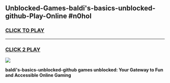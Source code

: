 
## Unblocked-Games-baldi's-basics-unblocked-github-Play-Online #n0hol
<h3>
<a href="https://news.freeplayer.one?title=baldi's-basics-unblocked-github&ref=3">CLICK TO PLAY</a></h3>
<hr>

<h3>
<a href="https://news.freeplayer.one?title=baldi's-basics-unblocked-github&ref=3">CLICK 2 PLAY</a>
  
</h3>

<a href="https://news.freeplayer.one?title=baldi's-basics-unblocked-github&ref=3"><img src="https://clearcache.store/games.png"></a>


**baldi's-basics-unblocked-github games unblocked: Your Gateway to Fun and Accessible Online Gaming**
